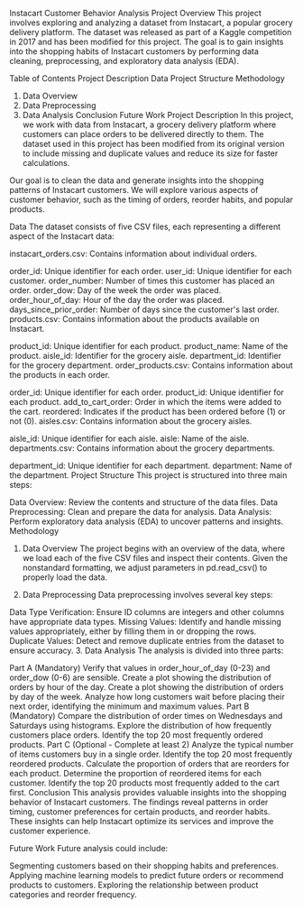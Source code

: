 Instacart Customer Behavior Analysis
Project Overview
This project involves exploring and analyzing a dataset from Instacart, a popular grocery delivery platform. The dataset was released as part of a Kaggle competition in 2017 and has been modified for this project. The goal is to gain insights into the shopping habits of Instacart customers by performing data cleaning, preprocessing, and exploratory data analysis (EDA).

Table of Contents
Project Description
Data
Project Structure
Methodology
1. Data Overview
2. Data Preprocessing
3. Data Analysis
Conclusion
Future Work
Project Description
In this project, we work with data from Instacart, a grocery delivery platform where customers can place orders to be delivered directly to them. The dataset used in this project has been modified from its original version to include missing and duplicate values and reduce its size for faster calculations.

Our goal is to clean the data and generate insights into the shopping patterns of Instacart customers. We will explore various aspects of customer behavior, such as the timing of orders, reorder habits, and popular products.

Data
The dataset consists of five CSV files, each representing a different aspect of the Instacart data:

instacart_orders.csv: Contains information about individual orders.

order_id: Unique identifier for each order.
user_id: Unique identifier for each customer.
order_number: Number of times this customer has placed an order.
order_dow: Day of the week the order was placed.
order_hour_of_day: Hour of the day the order was placed.
days_since_prior_order: Number of days since the customer's last order.
products.csv: Contains information about the products available on Instacart.

product_id: Unique identifier for each product.
product_name: Name of the product.
aisle_id: Identifier for the grocery aisle.
department_id: Identifier for the grocery department.
order_products.csv: Contains information about the products in each order.

order_id: Unique identifier for each order.
product_id: Unique identifier for each product.
add_to_cart_order: Order in which the items were added to the cart.
reordered: Indicates if the product has been ordered before (1) or not (0).
aisles.csv: Contains information about the grocery aisles.

aisle_id: Unique identifier for each aisle.
aisle: Name of the aisle.
departments.csv: Contains information about the grocery departments.

department_id: Unique identifier for each department.
department: Name of the department.
Project Structure
This project is structured into three main steps:

Data Overview: Review the contents and structure of the data files.
Data Preprocessing: Clean and prepare the data for analysis.
Data Analysis: Perform exploratory data analysis (EDA) to uncover patterns and insights.
Methodology
1. Data Overview
The project begins with an overview of the data, where we load each of the five CSV files and inspect their contents. Given the nonstandard formatting, we adjust parameters in pd.read_csv() to properly load the data.

2. Data Preprocessing
Data preprocessing involves several key steps:

Data Type Verification: Ensure ID columns are integers and other columns have appropriate data types.
Missing Values: Identify and handle missing values appropriately, either by filling them in or dropping the rows.
Duplicate Values: Detect and remove duplicate entries from the dataset to ensure accuracy.
3. Data Analysis
The analysis is divided into three parts:

Part A (Mandatory)
Verify that values in order_hour_of_day (0-23) and order_dow (0-6) are sensible.
Create a plot showing the distribution of orders by hour of the day.
Create a plot showing the distribution of orders by day of the week.
Analyze how long customers wait before placing their next order, identifying the minimum and maximum values.
Part B (Mandatory)
Compare the distribution of order times on Wednesdays and Saturdays using histograms.
Explore the distribution of how frequently customers place orders.
Identify the top 20 most frequently ordered products.
Part C (Optional - Complete at least 2)
Analyze the typical number of items customers buy in a single order.
Identify the top 20 most frequently reordered products.
Calculate the proportion of orders that are reorders for each product.
Determine the proportion of reordered items for each customer.
Identify the top 20 products most frequently added to the cart first.
Conclusion
This analysis provides valuable insights into the shopping behavior of Instacart customers. The findings reveal patterns in order timing, customer preferences for certain products, and reorder habits. These insights can help Instacart optimize its services and improve the customer experience.

Future Work
Future analysis could include:

Segmenting customers based on their shopping habits and preferences.
Applying machine learning models to predict future orders or recommend products to customers.
Exploring the relationship between product categories and reorder frequency.
